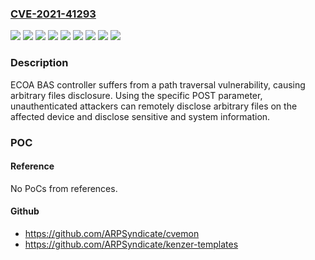 ### [CVE-2021-41293](https://cve.mitre.org/cgi-bin/cvename.cgi?name=CVE-2021-41293)
![](https://img.shields.io/static/v1?label=Product&message=ECS%20Router%20Controller%20ECS%20(FLASH)&color=blue)
![](https://img.shields.io/static/v1?label=Product&message=Graphic%20Control%20Software&color=blue)
![](https://img.shields.io/static/v1?label=Product&message=RiskBuster%20System%20RB%203.0.0&color=blue)
![](https://img.shields.io/static/v1?label=Product&message=RiskBuster%20System%20TRANE%201.0&color=blue)
![](https://img.shields.io/static/v1?label=Product&message=RiskBuster%20Terminator%20E6L45&color=blue)
![](https://img.shields.io/static/v1?label=Product&message=RiskTerminator&color=blue)
![](https://img.shields.io/static/v1?label=Product&message=SmartHome%20II%20E9246&color=blue)
![](https://img.shields.io/static/v1?label=Version&message=%3F%3E%200%20&color=brighgreen)
![](https://img.shields.io/static/v1?label=Vulnerability&message=CWE-22%20Improper%20Limitation%20of%20a%20Pathname%20to%20a%20Restricted%20Directory%20('Path%20Traversal')&color=brighgreen)

### Description

ECOA BAS controller suffers from a path traversal vulnerability, causing arbitrary files disclosure. Using the specific POST parameter, unauthenticated attackers can remotely disclose arbitrary files on the affected device and disclose sensitive and system information.

### POC

#### Reference
No PoCs from references.

#### Github
- https://github.com/ARPSyndicate/cvemon
- https://github.com/ARPSyndicate/kenzer-templates

